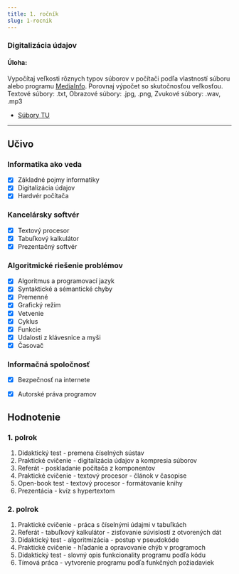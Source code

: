 ```yaml
---
title: 1. ročník
slug: 1-rocnik
---
```


### Digitalizácia údajov

#### Úloha:

Vypočítaj veľkosti rôznych typov súborov v počítači podľa vlastností súboru alebo programu [MediaInfo](https://mediaarea.net/en/MediaInfo). Porovnaj výpočet so skutočnosťou veľkosťou. Textové súbory: .txt, Obrazové súbory: .jpg, .png, Zvukové súbory: .wav, .mp3

- [Súbory TU](https://drive.google.com/drive/folders/1Q8f2RnjWe9mWEHfIGR4H_rm1oHvNtaEf?usp=sharing)

---

## Učivo

### Informatika ako veda

- [x] Základné pojmy informatiky
- [x] Digitalizácia údajov
- [x] Hardvér počítača

### Kancelársky softvér

- [x] Textový procesor
- [x] Tabuľkový kalkulátor
- [x] Prezentačný softvér

### Algoritmické riešenie problémov 

- [x] Algoritmus a programovací jazyk
- [x] Syntaktické a sémantické chyby
- [x] Premenné
- [x] Grafický režim
- [x] Vetvenie
- [x] Cyklus
- [x] Funkcie
- [x] Udalosti z klávesnice a myši
- [x] Časovač

### Informačná spoločnosť

- [x] Bezpečnosť na internete
- [x] Autorské práva programov


## Hodnotenie

### 1. polrok

1. Didaktický test - premena číselných sústav
2. Praktické cvičenie - digitalizácia údajov a kompresia súborov
3. Referát - poskladanie počítača z komponentov
4. Praktické cvičenie - textový procesor - článok v časopise
5. Open-book test - textový procesor - formátovanie knihy
6. Prezentácia - kvíz s hypertextom

### 2. polrok

1. Praktické cvičenie - práca s číselnými údajmi v tabuľkách
2. Referát - tabuľkový kalkulátor - zisťovanie súvislostí z otvorených dát
3. Didaktický test - algoritmizácia - postup v pseudokóde
4. Praktické cvičenie - hľadanie a opravovanie chýb v programoch
5. Didaktický test - slovný opis funkcionality programu podľa kódu
6. Tímová práca - vytvorenie programu podľa funkčných požiadaviek
